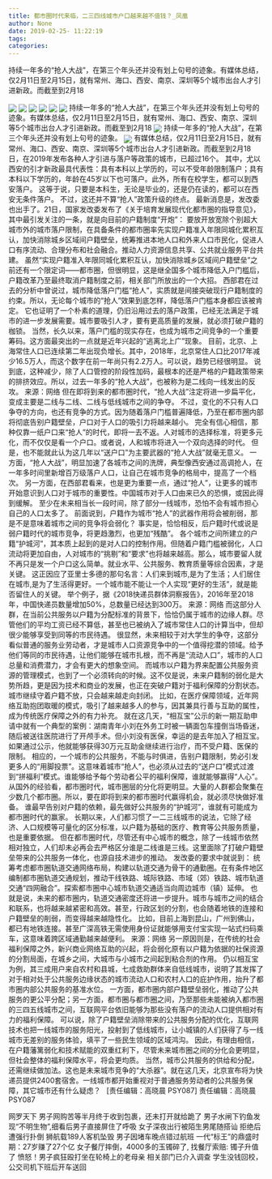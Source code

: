 ```yaml
---
title: 都市圈时代来临，二三四线城市户口越来越不值钱？_凤凰
author: None
date: 2019-02-25- 11:22:19
tags: 
categories: 
---
```

持续一年多的“抢人大战”，在第三个年头还并没有划上句号的迹象。有媒体总结，仅2月11日至2月15日，就有常州、海口、西安、南京、深圳等5个城市出台人才引进新政。而截至到2月18
<!-- more -->
                                
<img align="center" border="0" src="http://p1.ifengimg.com/a/2018_37/b1595fc7af57ef4_size19_w750_h172.gif" />
                                            
<img align="center" border="0" src="http://e0.ifengimg.com/05/2019/0225/CF804CD2C2AAA9F4D380D4DF6EAAE172B384F543_size507_w900_h643.png" />
                                    
<img align="center" border="0" src="http://e0.ifengimg.com/08/2019/0225/D917B9DE04995000A131793E95B8DC13B842BD4E_size417_w600_h394.png" />
                            
<img align="center" border="0" src="http://e0.ifengimg.com/07/2019/0225/05024D86FE7275715DEEA00AA61884126B6EB9D7_size227_w500_h364.png" />
<img align="center" border="0" src="http://p1.ifengimg.com/a/2018_07/93ab89ed585fee1_size55_w1667_h104.jpg" />
<img align="center" border="0" src="http://p2.ifengimg.com/a/2019_01/0ed027e8930d43b_size349_w750_h560.jpg" />
持续一年多的“抢人大战”，在第三个年头还并没有划上句号的迹象。有媒体总结，仅2月11日至2月15日，就有常州、海口、西安、南京、深圳等5个城市出台人才引进新政。而截至到2月18
<img align="center" border="0" src="http://p0.ifengimg.com/a/2018_28/d1f660ebfb76d39_size107_w750_h230.gif" />
持续一年多的“抢人大战”，在第三个年头还并没有划上句号的迹象。
<img align="center" border="0" src="http://p2.ifengimg.com/a/2016/0810/204c433878d5cf9size1_w16_h16.png" />
有媒体总结，仅2月11日至2月15日，就有常州、海口、西安、南京、深圳等5个城市出台人才引进新政。而截至到2月18日，在2019年发布各种人才引进与落户等政策的城市，已超过16个。
其中，尤以西安的引才新政最具代表性：具有本科以上学历的，可以不受年龄限制落户；具有本科以下学历的，年龄在45岁以下也可落户。此外，所有在校学生，都可以到西安落户。
这等于说，只要是本科生，无论是毕业的，还是仍在读的，都可以在西安无条件落户。
不过，这还并不算“抢人”政策升级的终点。
最新消息是，发改委也出手了。21日，国家发改委发布了《关于培育发展现代化都市圈的指导意见》，其中最引发关注的一条，就是向目前的户籍制度“开炮”：
要放开放宽除个别超大城市外的城市落户限制，在具备条件的都市圈率先实现户籍准入年限同城化累积互认，加快消除城乡区域间户籍壁垒，统筹推进本地人口和外来人口市民化，促进人口有序流动、合理分布和社会融合。推动人力资源信息共享、公共就业服务平台共建。
虽然“实现户籍准入年限同城化累积互认，加快消除城乡区域间户籍壁垒”之前还有一个限定词——都市圈，但很明显，这是继全国多个城市降低入户门槛后，户籍改革乃至最终取消户籍制度之前，相关部门所放出的一个大招。
西部君在过去的分析中曾说过，城市降低落户门槛“抢人”，实质就是间接突破现行户籍制度的约束。所以，无论每个城市的“抢人”效果到底怎样，降低落户门槛本身都应该被肯定。
它也证明了一个朴素的道理，仍旧沿用过去的落户政策，已经无法满足于城市的进一步发展需要。城市要吸引人才，要有更高质量的发展，就必须打破户籍的枷锁。
当然，长久以来，落户门槛的现实存在，也成为城市之间竞争的一个重要筹码。这方面最突出的一点就是近年兴起的“逃离北上广”现象。
目前，北京、上海常住人口已连续第二年出现负增长。其中，2018年，北京常住人口比2017年减少16.5万人，而这个数字在前一年尚只有2.2万人。可以说，趋势已经很明显。
说到底，这种减少，除了人口管控的阶段性加码，最根本的还是严格的户籍政策带来的排挤效应。所以，过去一年多的“抢人大战”，也被称为是二线向一线发出的反攻。
来源：网络
但在即将到来的都市圈时代，“抢人大战”注定将进一步扁平化，变成主要是二线与二线、二线与低线城市之间的争夺。
不过，变化的不只有人口争夺的方向，也还有竞争的方式。因为随着落户门槛普遍降低，乃至在都市圈内部将彻底告别户籍壁垒，户口对于人口的吸引力将越来越小。
完全有信心相信，那种仅靠一纸户口来“抢人”的时代，即将一去不返。人对城市的选择标准，将更多元化，而不仅仅是看一个户口。或者说，人和城市将进入一个双向选择的时代。
但是，也不能就此认为这几年以“送户口”为主要武器的“抢人大战”就毫无意义。
一方面，“抢人大战”，明显加速了各城市之间的洗牌，典型像西安通过高调抢人，在一年多时间里新增百万级落户人口，让自己在城市竞争的格局中，提高了一个档次。
另一方面，在西部君看来，也是更为重要一点，通过“抢人”，让更多的城市开始意识到人口对于城市的重要性。中国城市对于人口由来已久的恐惧，或因此得到缓解。
至少在未来相当长一段时间，除了部分一线城市，恐怕不会有城市担心自己的人口太多了。
前面说到，户籍作为城市“抢人”的武器作用将会被削弱，那是不是意味着城市之间的竞争将会弱化？
事实是，恰恰相反，后户籍时代或说是弱户籍时代的城市竞争，将更趋激烈，也更加“残酷”。
各个城市之间所建立的户籍“护城河”，其本质上起到的是对人口的控制作用。但随着户籍门槛被弱化，人口流动将更加自由，人对城市的“挑剔”和“要求”也将越来越高。那么，城市要留人就不再只是发一个户口这么简单。就业水平、公共服务、教育质量等综合因素，才是关键。
这正因应了亚里士多德的那句名言：人们来到城市,是为了生活；人们居住在城市,是为了生活得更好。一个城市能不能让一个人实现“更好的生活”，就是能否留住人的关键。
举个例子，据《2018快递员群体洞察报告》，2016年至2018年，中国快递员数量增加50%，总数量已经达到300万。
来源：网络
而这部分人群，在当前公共服务以户籍为分配标准的背景下，恰恰仍属于城市的边缘人群。尽管他们的平均工资已经不算低，甚至也已被纳入了城市常住人口的计算当中，但却很少能够享受到同等的市民待遇。
很显然，未来相较于对大学生的争夺，这部分看似普通的服务业劳动者，才是城市人口资源竞争中的一个值得挖潜的领域。给予他们等同的市民待遇，让他们能够在城市扎根，而不再是“流动人口”，城市的人口总量和消费潜力，才会有更大的想象空间。
而城市以户籍为界来配置公共服务资源的管理模式，也到了一个必须转向的时候。这不仅是说，未来户籍制的弱化是大势所趋，更是因为技术和商业的发展，也正在突破户籍对于福利保障的分割状态。城市继续守着户籍不放，只会越来越走向封闭。
比如，在医疗保障领域，近年网络互助抱团取暖的模式，吸引了越来越多人的参与，因其兼具行善与互助的属性，成为传统医疗保障之外的有力补充。
就在这几天，“相互宝”公示的新一期互助申请中就有一个典型的案例：湖南青年小刘在外务工时被一辆面包车撞倒当场昏迷，随后被送往医院进行了开颅手术。但小刘没有医保，幸运的是去年加入了相互宝。如果通过公示，他就能够获得30万元互助金继续进行治疗，而不受户籍、医保的限制。
相应的，一个城市的公共服务，不能与时俱进，告别户籍限制，势必引发更多人的“用脚投票”。这意味着城市“抢人”，也必须从过去的“送户口”模式过渡到“拼福利”模式。谁能够给予每个劳动者公平的福利保障，谁就能够赢得“人心”。
从国外的经验看，都市圈时代，城市圈层的分化将更明显。大量的人群都会聚集在少数几个都市圈。所以，要在即将到来的都市圈时代赢得机会，就必须尽快做好准备。
谁最早告别对户籍的依赖，最先做好公共服务的“护城河”，谁就有可能成为都市圈时代的赢家。
长期以来，人们都习惯了一二三线城市的说法，它除了经济、人口规模等可量化的区分标准，以户籍为基础的医疗、教育等公共服务质量，也是重要依据。
但在都市圈时代，尽管还有中心城市的概念，除了一线城市依然相对独立，人们却未必再会去严格区分谁是二线谁是三线。这里面除了打破户籍壁垒带来的公共服务一体化，也源自技术进步的推动。
发改委的要求中就说到：
统筹考虑都市圈轨道交通网络布局，构建以轨道交通为骨干的通勤圈。在有条件地区编制都市圈轨道交通规划，推动干线铁路、城际铁路、市域（郊）铁路、城市轨道交通“四网融合”。探索都市圈中心城市轨道交通适当向周边城市（镇）延伸。
也就是说，未来的都市圈内，轨道交通密度还将进一步提升。城市与城市之间的结合和联系，也将越来越紧密和高效。甚至，行政区划的分割，也会随着地铁的连接和户籍壁垒的削弱，而变得越来越隐性化。
比如，目前上海到昆山，广州到佛山，都已有地铁连接。甚至广深高铁无需使用身份证就能够用支付宝实现一站式扫码乘车，这意味着跨区域通勤越来越便利。
来源：网络
另一原因则是，在传统的社会福利保障之外，新兴商业网络互助的兴起，将会弱化原有以户籍为依据的社保资源的分割局面，在城乡之间，大城市与小城市之间起到粘合剂的作用。
仍以相互宝为例，其三成用户来自农村和县城，七成救助群体来自低线城市，说明了其发挥了对于相对处于公共服务边缘状态的城市流动人口和农村人口的庇护作用，抬升了都市圈内部公共服务的基准水位。
一方面，都市圈内部户籍壁垒弱化，推动了公共服务的更公平分配；另一方面，都市圈与都市圈之间，乃至那些未能被纳入都市圈的三四五线城市之间，互联网平台依旧能够为那些没有落户的流动人口提供相对有力的福利保障。
可以说，除了户籍壁垒消除带来的公共服务分配的优化，互联网技术也把一线城市的服务阳光，投射到了低线城市，让小城镇的人们获得了与一线城市无差别的服务体验，填平了一些民生领域的区域鸿沟。
因此，有理由相信，在户籍藩篱弱化和技术赋能的双重红利下，尽管未来城市圈之间的分化会更明显，但社会整体的福利保障水平，将会更均质。
当然，城市公共服务的供给和分配，还需继续做加法。这也是未来城市竞争的“大杀器”。就在这几天，北京宣布将为快递员提供2400套宿舍。一线城市都开始重视对于普通服务劳动者的公共服务保障，其它城市还有什么疑虑？
 
                                [责任编辑：高晓晨                                    PSY087]                            
                                责任编辑：高晓晨                                    PSY087                            
                                                            
网罗天下
男子网购苦等半月终于收到包裹，还未打开就给跪了
男子水闸下钓鱼发现“不明生物”,细看后男子直接屏住了呼吸
女子深夜出行被陌生男尾随搭讪 拒绝后遭强行扑倒
狮航载189人客机坠毁 男子因堵车晚点错过航班
一代“标王”的鼎盛时期：27岁赚了27个亿
女子餐厅摔倒，4000多的玉镯碎了, 找餐厅索赔: 镯子升值了
愤怒！男子疯狂殴打坐在轮椅上的老母亲 相关部门已介入调查
学生没钱回校，公交司机下班后开车送回
